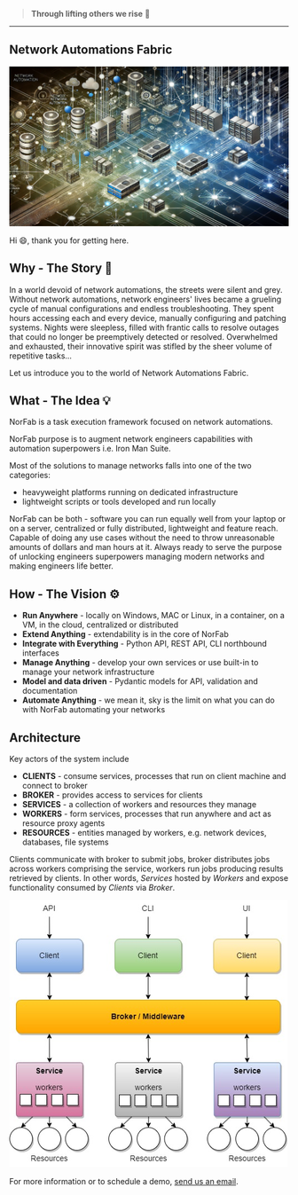 > **Through lifting others we rise** :rocket:

---

## Network Automations Fabric

![Network Automations Fabric](images/norfab_overview_top_image.webp)


Hi :smile:, thank you for getting here.

## Why - The Story :book:

In a world devoid of network automations, the streets were silent 
and grey. Without network automations, network engineers' lives 
became a grueling cycle of manual configurations and endless 
troubleshooting. They spent hours accessing each and every device, 
manually configuring and patching systems. Nights were sleepless, 
filled with frantic calls to resolve outages that could no longer 
be preemptively detected or resolved. Overwhelmed and exhausted, 
their innovative spirit was stifled by the sheer volume of 
repetitive tasks...

Let us introduce you to the world of Network Automations Fabric.

## What - The Idea :bulb:

NorFab is a task execution framework focused on network automations.

NorFab purpose is to augment network engineers capabilities with 
automation superpowers i.e. Iron Man Suite.

Most of the solutions to manage networks falls into one of the two 
categories: 

- heavyweight platforms running on dedicated infrastructure
- lightweight scripts or tools developed and run locally

NorFab can be both - software you can run equally well from
your laptop or on a server, centralized or fully distributed, 
lightweight and feature reach. Capable of doing any use cases 
without the need to throw unreasonable amounts of dollars and 
man hours at it. Always ready to serve the purpose of unlocking 
engineers superpowers managing modern networks and making 
engineers life better.

## How - The Vision :gear:

- **Run Anywhere** - locally on Windows, MAC or Linux, in a container, on a VM, in the cloud, centralized or distributed
- **Extend Anything** - extendability is in the core of NorFab
- **Integrate with Everything** - Python API, REST API, CLI northbound interfaces
- **Manage Anything** - develop your own services or use built-in to manage your network infrastructure
- **Model and data driven** - Pydantic models for API, validation and documentation
- **Automate Anything** - we mean it, sky is the limit on what you can do with NorFab automating your networks

## Architecture 

Key actors of the system include

- **CLIENTS** - consume services, processes that run on client machine and connect to broker
- **BROKER** - provides access to services for clients
- **SERVICES** - a collection of workers and resources they manage
- **WORKERS** - form services, processes that run anywhere and act as resource proxy agents
- **RESOURCES** - entities managed by workers, e.g. network devices, databases, file systems

Clients communicate with broker to submit jobs, broker distributes 
jobs across workers comprising the service, workers run jobs producing 
results retrieved by clients. In other words, *Services* 
hosted by *Workers* and expose functionality consumed by *Clients* 
via *Broker*.

![Network Automations Fabric Architecture](images/Overview_Architecture.jpg)

For more information or to schedule a demo, [send us an email](mailto:dmulyalin@gmail.com).